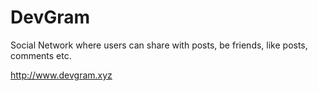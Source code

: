 # DevGram
Social Network where users can share with posts, be friends, like posts, comments etc.

http://www.devgram.xyz
